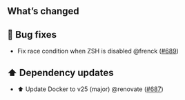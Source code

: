 ## What’s changed

## 🐛 Bug fixes

- Fix race condition when ZSH is disabled @frenck ([#689](https://github.com/hassio-addons/addon-ssh/pull/689))

## ⬆️ Dependency updates

- ⬆️ Update Docker to v25 (major) @renovate ([#687](https://github.com/hassio-addons/addon-ssh/pull/687))
